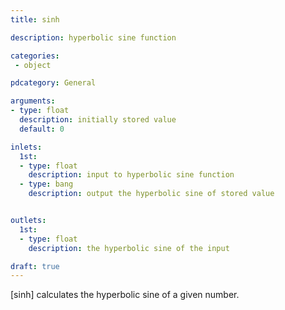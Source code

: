 ```yaml
---
title: sinh

description: hyperbolic sine function

categories:
 - object

pdcategory: General

arguments:
- type: float
  description: initially stored value
  default: 0

inlets:
  1st:
  - type: float
    description: input to hyperbolic sine function
  - type: bang
    description: output the hyperbolic sine of stored value


outlets:
  1st:
  - type: float
    description: the hyperbolic sine of the input

draft: true
---
```


[sinh] calculates the hyperbolic sine of a given number.